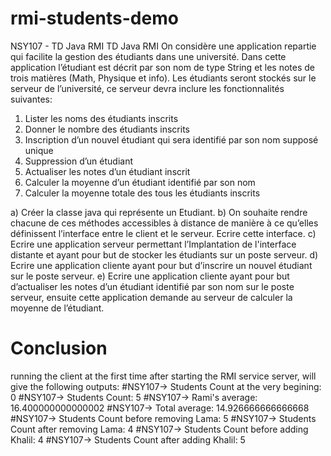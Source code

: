 # rmi-students-demo
NSY107 - TD Java RMI
TD Java RMI
On considère une application repartie qui facilite la gestion des étudiants dans une université. Dans cette application l’étudiant est décrit par son nom de type String et les notes de trois matières (Math, Physique et info). Les étudiants seront stockés sur le serveur de l’université, ce serveur devra inclure les fonctionnalités suivantes:

1. Lister les noms des étudiants inscrits
2. Donner le nombre des étudiants inscrits
3. Inscription d’un nouvel étudiant qui sera identifié par son nom supposé unique
4. Suppression d’un étudiant
5. Actualiser les notes d’un étudiant inscrit
6. Calculer la moyenne d’un étudiant identifié par son nom
7. Calculer la moyenne totale des tous les étudiants inscrits

a) Créer la classe java qui représente un Etudiant.
b) On souhaite rendre chacune de ces méthodes accessibles à distance de manière à ce qu’elles définissent l’interface entre le client et le serveur. Ecrire cette interface.
c) Ecrire une application serveur permettant l’Implantation de l'interface distante et ayant pour but de stocker les étudiants sur un poste serveur.
d) Ecrire une application cliente ayant pour but d’inscrire un nouvel étudiant sur le poste serveur.
e) Ecrire une application cliente ayant pour but d’actualiser les notes d’un étudiant identifié par son nom sur le poste serveur, ensuite cette application demande au serveur de calculer la moyenne de l’étudiant.

# Conclusion
running the client at the first time after starting the RMI service server, will give the following outputs:
#NSY107-> Students Count at the very begining: 0
#NSY107-> Students Count: 5
#NSY107-> Rami's average: 16.400000000000002
#NSY107-> Total average: 14.926666666666668
#NSY107-> Students Count before removing Lama: 5
#NSY107-> Students Count after removing Lama: 4
#NSY107-> Students Count before adding Khalil: 4
#NSY107-> Students Count after adding Khalil: 5
